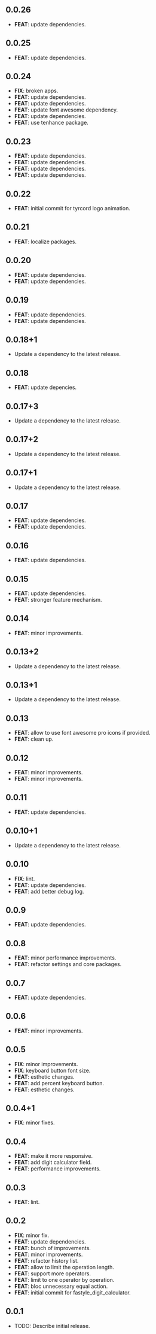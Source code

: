## 0.0.26

 - **FEAT**: update dependencies.

## 0.0.25

 - **FEAT**: update dependencies.

## 0.0.24

 - **FIX**: broken apps.
 - **FEAT**: update dependencies.
 - **FEAT**: update dependencies.
 - **FEAT**: update font awesome dependency.
 - **FEAT**: update dependencies.
 - **FEAT**: use tenhance package.

## 0.0.23

 - **FEAT**: update dependencies.
 - **FEAT**: update dependencies.
 - **FEAT**: update dependencies.
 - **FEAT**: update dependencies.

## 0.0.22

 - **FEAT**: initial commit for tyrcord logo animation.

## 0.0.21

 - **FEAT**: localize packages.

## 0.0.20

 - **FEAT**: update dependencies.
 - **FEAT**: update dependencies.

## 0.0.19

 - **FEAT**: update dependencies.
 - **FEAT**: update dependencies.

## 0.0.18+1

 - Update a dependency to the latest release.

## 0.0.18

 - **FEAT**: update depencies.

## 0.0.17+3

 - Update a dependency to the latest release.

## 0.0.17+2

 - Update a dependency to the latest release.

## 0.0.17+1

 - Update a dependency to the latest release.

## 0.0.17

 - **FEAT**: update dependencies.
 - **FEAT**: update dependencies.

## 0.0.16

 - **FEAT**: update dependencies.

## 0.0.15

 - **FEAT**: update dependencies.
 - **FEAT**: stronger feature mechanism.

## 0.0.14

 - **FEAT**: minor improvements.

## 0.0.13+2

 - Update a dependency to the latest release.

## 0.0.13+1

 - Update a dependency to the latest release.

## 0.0.13

 - **FEAT**: allow to use font awesome pro icons if provided.
 - **FEAT**: clean up.

## 0.0.12

 - **FEAT**: minor improvements.
 - **FEAT**: minor improvements.

## 0.0.11

 - **FEAT**: update dependencies.

## 0.0.10+1

 - Update a dependency to the latest release.

## 0.0.10

 - **FIX**: lint.
 - **FEAT**: update dependencies.
 - **FEAT**: add better debug log.

## 0.0.9

 - **FEAT**: update dependencies.

## 0.0.8

 - **FEAT**: minor performance improvements.
 - **FEAT**: refactor settings and core packages.

## 0.0.7

 - **FEAT**: update dependencies.

## 0.0.6

 - **FEAT**: minor improvements.

## 0.0.5

 - **FIX**: minor improvements.
 - **FIX**: keyboard button font size.
 - **FEAT**: esthetic changes.
 - **FEAT**: add percent keyboard button.
 - **FEAT**: esthetic changes.

## 0.0.4+1

 - **FIX**: minor fixes.

## 0.0.4

 - **FEAT**: make it more responsive.
 - **FEAT**: add digit calculator field.
 - **FEAT**: performance improvements.

## 0.0.3

 - **FEAT**: lint.

## 0.0.2

 - **FIX**: minor fix.
 - **FEAT**: update dependencies.
 - **FEAT**: bunch of improvements.
 - **FEAT**: minor improvements.
 - **FEAT**: refactor history list.
 - **FEAT**: allow to limit the operation length.
 - **FEAT**: support more operators.
 - **FEAT**: limit to one operator by operation.
 - **FEAT**: bloc unnecessary equal action.
 - **FEAT**: initial commit for fastyle_digit_calculator.

## 0.0.1

* TODO: Describe initial release.
